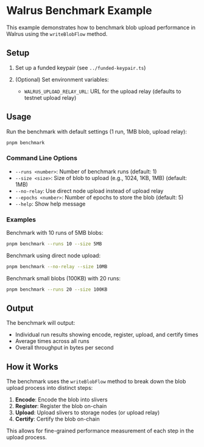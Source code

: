 # Walrus Benchmark Example

This example demonstrates how to benchmark blob upload performance in Walrus using the `writeBlobFlow` method.

## Setup

1. Set up a funded keypair (see `../funded-keypair.ts`)

2. (Optional) Set environment variables:
   - `WALRUS_UPLOAD_RELAY_URL`: URL for the upload relay (defaults to testnet upload relay)

## Usage

Run the benchmark with default settings (1 run, 1MB blob, upload relay):
```bash
pnpm benchmark
```

### Command Line Options

- `--runs <number>`: Number of benchmark runs (default: 1)
- `--size <size>`: Size of blob to upload (e.g., 1024, 1KB, 1MB) (default: 1MB)
- `--no-relay`: Use direct node upload instead of upload relay
- `--epochs <number>`: Number of epochs to store the blob (default: 5)
- `--help`: Show help message

### Examples

Benchmark with 10 runs of 5MB blobs:
```bash
pnpm benchmark --runs 10 --size 5MB
```

Benchmark using direct node upload:
```bash
pnpm benchmark --no-relay --size 10MB
```

Benchmark small blobs (100KB) with 20 runs:
```bash
pnpm benchmark --runs 20 --size 100KB
```

## Output

The benchmark will output:
- Individual run results showing encode, register, upload, and certify times
- Average times across all runs
- Overall throughput in bytes per second

## How it Works

The benchmark uses the `writeBlobFlow` method to break down the blob upload process into distinct steps:

1. **Encode**: Encode the blob into slivers
2. **Register**: Register the blob on-chain
3. **Upload**: Upload slivers to storage nodes (or upload relay)
4. **Certify**: Certify the blob on-chain

This allows for fine-grained performance measurement of each step in the upload process.